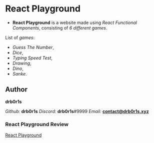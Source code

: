 # React Playground

- **React Playground** is a website made using *React Functional Components*, consisting of *6 different games*.

List of *games*:
- *Guess The Number*,
- *Dice*,
- *Typing Speed Test*,
- *Drawing*,
- *Dino*,
- *Sanke*.

## Author

**drb0r1s**

*Github:* **drb0r1s**
*Discord:* **drb0r1s**#9999
*Email:* **contact@drb0r1s.xyz**

### React Playground Review

[React Playground](https://drb0r1s-react-playground.netlify.app/)
